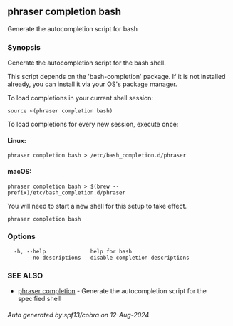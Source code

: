 ## phraser completion bash

Generate the autocompletion script for bash

### Synopsis

Generate the autocompletion script for the bash shell.

This script depends on the 'bash-completion' package.
If it is not installed already, you can install it via your OS's package manager.

To load completions in your current shell session:

	source <(phraser completion bash)

To load completions for every new session, execute once:

#### Linux:

	phraser completion bash > /etc/bash_completion.d/phraser

#### macOS:

	phraser completion bash > $(brew --prefix)/etc/bash_completion.d/phraser

You will need to start a new shell for this setup to take effect.


```
phraser completion bash
```

### Options

```
  -h, --help              help for bash
      --no-descriptions   disable completion descriptions
```

### SEE ALSO

* [phraser completion](phraser_completion.md)	 - Generate the autocompletion script for the specified shell

###### Auto generated by spf13/cobra on 12-Aug-2024
